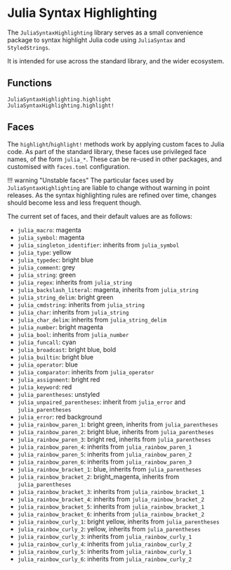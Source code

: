 # Julia Syntax Highlighting

The `JuliaSyntaxHighlighting` library serves as a small convenience package to
syntax highlight Julia code using `JuliaSyntax` and `StyledStrings`.

It is intended for use across the standard library, and the wider ecosystem.

## Functions

```@docs
JuliaSyntaxHighlighting.highlight
JuliaSyntaxHighlighting.highlight!
```

## Faces

The `highlight`/`highlight!` methods work by applying custom faces to Julia
code. As part of the standard library, these faces use privileged face names, of
the form `julia_*`. These can be re-used in other packages, and customised with
`faces.toml` configuration.

!!! warning "Unstable faces"
    The particular faces used by `JuliaSyntaxHighlighting` are liable to change
    without warning in point releases. As the syntax highlighting rules are refined
    over time, changes should become less and less frequent though.

The current set of faces, and their default values are as follows:
- `julia_macro`: magenta
- `julia_symbol`: magenta
- `julia_singleton_identifier`: inherits from `julia_symbol`
- `julia_type`: yellow
- `julia_typedec`: bright blue
- `julia_comment`: grey
- `julia_string`: green
- `julia_regex`: inherits from `julia_string`
- `julia_backslash_literal`: magenta, inherits from `julia_string`
- `julia_string_delim`: bright green
- `julia_cmdstring`: inherits from `julia_string`
- `julia_char`: inherits from `julia_string`
- `julia_char_delim`: inherits from `julia_string_delim`
- `julia_number`: bright magenta
- `julia_bool`: inherits from `julia_number`
- `julia_funcall`: cyan
- `julia_broadcast`: bright blue, bold
- `julia_builtin`: bright blue
- `julia_operator`: blue
- `julia_comparator`: inherits from `julia_operator`
- `julia_assignment`: bright red
- `julia_keyword`: red
- `julia_parentheses`: unstyled
- `julia_unpaired_parentheses`: inherit from `julia_error` and `julia_parentheses`
- `julia_error`: red background
- `julia_rainbow_paren_1`: bright green, inherits from `julia_parentheses`
- `julia_rainbow_paren_2`: bright blue, inherits from `julia_parentheses`
- `julia_rainbow_paren_3`: bright red, inherits from `julia_parentheses`
- `julia_rainbow_paren_4`: inherits from `julia_rainbow_paren_1`
- `julia_rainbow_paren_5`: inherits from `julia_rainbow_paren_2`
- `julia_rainbow_paren_6`: inherits from `julia_rainbow_paren_3`
- `julia_rainbow_bracket_1`: blue, inherits from `julia_parentheses`
- `julia_rainbow_bracket_2`: bright_magenta, inherits from `julia_parentheses`
- `julia_rainbow_bracket_3`: inherits from `julia_rainbow_bracket_1`
- `julia_rainbow_bracket_4`: inherits from `julia_rainbow_bracket_2`
- `julia_rainbow_bracket_5`: inherits from `julia_rainbow_bracket_1`
- `julia_rainbow_bracket_6`: inherits from `julia_rainbow_bracket_2`
- `julia_rainbow_curly_1`: bright yellow, inherits from `julia_parentheses`
- `julia_rainbow_curly_2`: yellow, inherits from `julia_parentheses`
- `julia_rainbow_curly_3`: inherits from `julia_rainbow_curly_1`
- `julia_rainbow_curly_4`: inherits from `julia_rainbow_curly_2`
- `julia_rainbow_curly_5`: inherits from `julia_rainbow_curly_1`
- `julia_rainbow_curly_6`: inherits from `julia_rainbow_curly_2`
